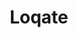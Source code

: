 ---
linkedin: https://linkedin.com/showcase/gbg-loqate
logohandle: loqate
sort: loqate
title: Loqate
twitter: https://x.com/loqate
website: https://www.loqate.com/en-us/
---